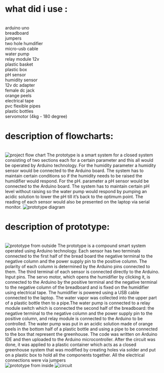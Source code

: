 # <b>what did i use : </b>
<br>arduino uno
<br>breadboard
<br>jumpers
<br>two hole humdifier
<br>micro-usb cable
<br>water pump
<br>relay module 12v
<br>plastic basket
<br>plastic box
<br>pH sensor
<br>humidity sensor
<br>12v dc adapter
<br>female dc jack
<br>orange peels
<br>electrical tape
<br>pvc flexible pipes
<br>plastic bottles
<br>servomotor (4kg - 180 degree) <br>
# <b>description of flowcharts: </b>
<br>![project flow chart](https://github.com/haneen35/berry-farm/assets/129758155/5b85d76c-06d1-4878-bee0-9507f73f305f)
The prototype is a smart system for a closed system consisting of two sections each for a certain parameter and this all would be operated by Arduino technology. For the humidity parameter a humidity sensor would be connected to the Arduino board. The system has to maintain certain conditions so if the humidity needs to be raised the humidifier would respond. For the pH. parameter a pH sensor would be connected to the Arduino board. The system has to maintain certain pH level without raising so the water pump would respond by pumping an acidic solution to lower the pH till it’s back to the optimum point.
The reading of each sensor would also be presented on the laptop via serial monitor.
![prototype diagram](https://github.com/haneen35/berry-farm/assets/129758155/ca6ddb26-f45d-4a6b-852d-f3e2711348fe)


# <b>description of prototype: </b>
<br>![prototype from outside](https://github.com/haneen35/berry-farm/assets/129758155/d7c666cc-6278-4f75-b31c-98a465aee528)
The prototype is a compound smart system operated using Arduino technology. Each sensor has two terminals connected to the first half of the bread board the negative terminal to the negative column and the power supply pin to the positive column. The polarity of each column is determined by the Arduino pins connected to them. The third terminal of each sensor is connected directly to the Arduino. Input pins. The servo motor, which opens the humidifier by clicking it, is connected to the Arduino by the positive terminal and the negative terminal to the negative column of the breadboard and is fixed on the humidifier using electrical tape. The humidifier is powered using a USB cable connected to the laptop. The water vapor was collected into the upper part of a plastic bottle then to a pipe.The water pump is connected to a relay module switch which is connected the second half of the breadboard: the negative terminal to the negative column and the power supply pin to the positive column, and relay module is connected to the Arduino to be controlled. The water pump was put in an acidic solution made of orange peels in the bottom half of a plastic bottle and using a pipe to be connected to the box that represent the greenhouse. The code was written on Arduino IDE and then uploaded to the Arduino microcontroller. After the circuit was done, it was applied to a plastic container which acts as a closed greenhouse system that was modified by creating holes via solder and put on a plastic box to hold all the components together. All the electrical connections were via jumpers 
<br>![prototype from inside](https://github.com/haneen35/berry-farm/assets/129758155/6bc06aa3-5993-4eeb-99c9-3cea1cd16833)
![circuit](https://github.com/haneen35/berry-farm/assets/129758155/72f0d99d-3f15-446d-858f-07209ca77bb6)
